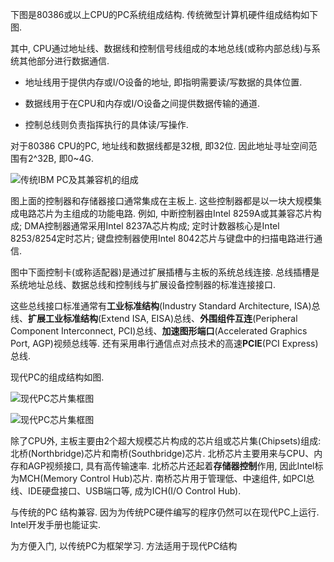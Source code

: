 下图是80386或以上CPU的PC系统组成结构. 传统微型计算机硬件组成结构如下图. 

其中, CPU通过地址线、数据线和控制信号线组成的本地总线(或称内部总线)与系统其他部分进行数据通信. 

- 地址线用于提供内存或I/O设备的地址, 即指明需要读/写数据的具体位置. 

- 数据线用于在CPU和内存或I/O设备之间提供数据传输的通道. 

- 控制总线则负责指挥执行的具体读/写操作. 
 
对于80386 CPU的PC, 地址线和数据线都是32根, 即32位. 因此地址寻址空间范围有2^32B, 即0~4G. 

![传统IBM PC及其兼容机的组成](images/1.png)

图上面的控制器和存储器接口通常集成在主板上. 这些控制器都是以一块大规模集成电路芯片为主组成的功能电路. 例如, 中断控制器由Intel 8259A或其兼容芯片构成; DMA控制器通常采用Intel 8237A芯片构成; 定时计数器核心是Intel 8253/8254定时芯片; 键盘控制器使用Intel 8042芯片与键盘中的扫描电路进行通信. 

图中下面控制卡(或称适配器)是通过扩展插槽与主板的系统总线连接. 总线插槽是系统地址总线、数据总线和控制线与扩展设备控制器的标准连接接口. 

这些总线接口标准通常有**工业标准结构**(Industry Standard Architecture, ISA)总线、**扩展工业标准结构**(Extend ISA, EISA)总线、**外围组件互连**(Peripheral Component Interconnect, PCI)总线、**加速图形端口**(Accelerated Graphics Port, AGP)视频总线等. 还有采用串行通信点对点技术的高速**PCIE**(PCI Express)总线. 

现代PC的组成结构如图. 

![现代PC芯片集框图](images/2.png)

![现代PC芯片集框图](images/10.png)

除了CPU外, 主板主要由2个超大规模芯片构成的芯片组或芯片集(Chipsets)组成: 北桥(Northbridge)芯片和南桥(Southbridge)芯片. 北桥芯片主要用来与CPU、内存和AGP视频接口, 具有高传输速率. 北桥芯片还起着**存储器控制**作用, 因此Intel标为MCH(Memory Control Hub)芯片. 南桥芯片用于管理低、中速组件, 如PCI总线、IDE硬盘接口、USB端口等, 成为ICH(I/O Control Hub). 

与传统的PC 结构兼容. 因为为传统PC硬件编写的程序仍然可以在现代PC上运行. Intel开发手册也能证实. 

为方便入门, 以传统PC为框架学习. 方法适用于现代PC结构
